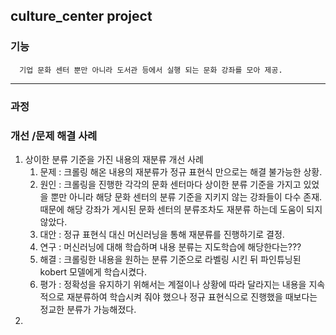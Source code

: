 ## culture_center project

### 기능
      기업 문화 센터 뿐만 아니라 도서관 등에서 실행 되는 문화 강좌를 모아 제공.
_____

### 과정
    

### 개선 /문제 해결 사례
   1. 상이한 분류 기준을 가진 내용의 재분류 개선 사례
      1) 문제 : 크롤링 해온 내용의 재분류가 정규 표현식 만으로는 해결 불가능한 상황. 
      2) 원인 : 크롤링을 진행한 각각의 문화 센터마다 상이한 분류 기준을 가지고 있었을 뿐만 아니라 해당 문화 센터의 분류 기준을 지키지 않는 강좌들이 다수 존재. 때문에 해당 강좌가 게시된 문화 센터의 분류조차도 재분류 하는데 도움이 되지 않았다.
      3) 대안 : 정규 표현식 대신 머신러닝을 통해 재분류를 진행하기로 결정.
      4) 연구 : 머신러닝에 대해 학습하며 내용 분류는 지도학습에 해당한다는???
      5) 해결 : 크롤링한 내용을 원하는 분류 기준으로 라벨링 시킨 뒤 파인튜닝된 kobert 모델에게 학습시켰다.
      6) 평가 : 정확성을 유지하기 위해서는 계절이나 상황에 따라 달라지는 내용을 지속적으로 재분류하여 학습시켜 줘야 했으나 정규 표현식으로 진행했을 때보다는 정교한 분류가 가능해졌다.
   2. 